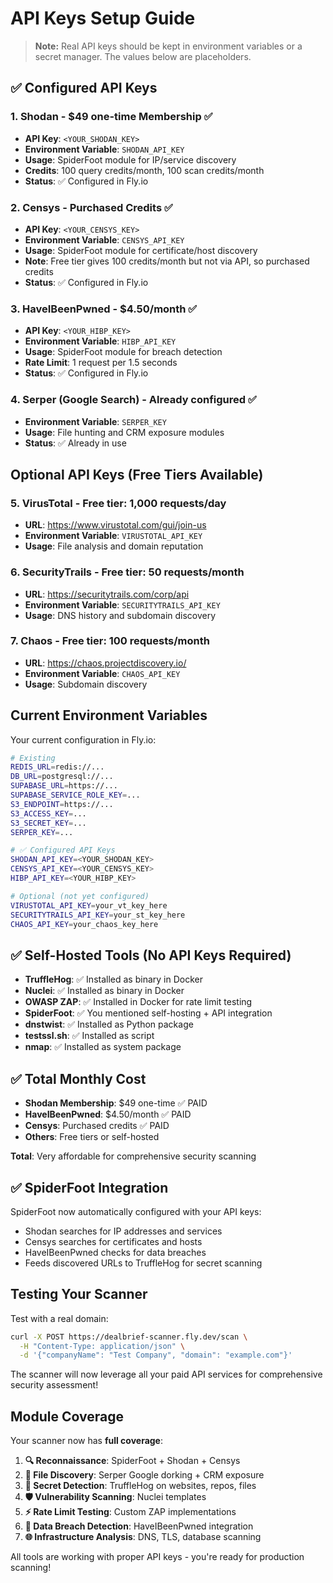 # API Keys Setup Guide

> **Note:** Real API keys should be kept in environment variables or a secret manager. The values below are placeholders.

## ✅ Configured API Keys

### 1. Shodan - $49 one-time Membership ✅
- **API Key**: `<YOUR_SHODAN_KEY>`
- **Environment Variable**: `SHODAN_API_KEY`
- **Usage**: SpiderFoot module for IP/service discovery
- **Credits**: 100 query credits/month, 100 scan credits/month
- **Status**: ✅ Configured in Fly.io

### 2. Censys - Purchased Credits ✅
- **API Key**: `<YOUR_CENSYS_KEY>`
- **Environment Variable**: `CENSYS_API_KEY`
- **Usage**: SpiderFoot module for certificate/host discovery
- **Note**: Free tier gives 100 credits/month but not via API, so purchased credits
- **Status**: ✅ Configured in Fly.io

### 3. HaveIBeenPwned - $4.50/month ✅
- **API Key**: `<YOUR_HIBP_KEY>`
- **Environment Variable**: `HIBP_API_KEY`
- **Usage**: SpiderFoot module for breach detection
- **Rate Limit**: 1 request per 1.5 seconds
- **Status**: ✅ Configured in Fly.io

### 4. Serper (Google Search) - Already configured ✅
- **Environment Variable**: `SERPER_KEY`
- **Usage**: File hunting and CRM exposure modules
- **Status**: ✅ Already in use

## Optional API Keys (Free Tiers Available)

### 5. VirusTotal - Free tier: 1,000 requests/day
- **URL**: https://www.virustotal.com/gui/join-us
- **Environment Variable**: `VIRUSTOTAL_API_KEY`
- **Usage**: File analysis and domain reputation

### 6. SecurityTrails - Free tier: 50 requests/month
- **URL**: https://securitytrails.com/corp/api
- **Environment Variable**: `SECURITYTRAILS_API_KEY`
- **Usage**: DNS history and subdomain discovery

### 7. Chaos - Free tier: 100 requests/month
- **URL**: https://chaos.projectdiscovery.io/
- **Environment Variable**: `CHAOS_API_KEY`
- **Usage**: Subdomain discovery

## Current Environment Variables

Your current configuration in Fly.io:

```bash
# Existing
REDIS_URL=redis://...
DB_URL=postgresql://...
SUPABASE_URL=https://...
SUPABASE_SERVICE_ROLE_KEY=...
S3_ENDPOINT=https://...
S3_ACCESS_KEY=...
S3_SECRET_KEY=...
SERPER_KEY=...

# ✅ Configured API Keys
SHODAN_API_KEY=<YOUR_SHODAN_KEY>
CENSYS_API_KEY=<YOUR_CENSYS_KEY>
HIBP_API_KEY=<YOUR_HIBP_KEY>

# Optional (not yet configured)
VIRUSTOTAL_API_KEY=your_vt_key_here
SECURITYTRAILS_API_KEY=your_st_key_here
CHAOS_API_KEY=your_chaos_key_here
```

## ✅ Self-Hosted Tools (No API Keys Required)

- **TruffleHog**: ✅ Installed as binary in Docker
- **Nuclei**: ✅ Installed as binary in Docker
- **OWASP ZAP**: ✅ Installed in Docker for rate limit testing
- **SpiderFoot**: ✅ You mentioned self-hosting + API integration
- **dnstwist**: ✅ Installed as Python package
- **testssl.sh**: ✅ Installed as script
- **nmap**: ✅ Installed as system package

## ✅ Total Monthly Cost

- **Shodan Membership**: $49 one-time ✅ PAID
- **HaveIBeenPwned**: $4.50/month ✅ PAID
- **Censys**: Purchased credits ✅ PAID
- **Others**: Free tiers or self-hosted

**Total**: Very affordable for comprehensive security scanning

## ✅ SpiderFoot Integration

SpiderFoot now automatically configured with your API keys:
- Shodan searches for IP addresses and services
- Censys searches for certificates and hosts  
- HaveIBeenPwned checks for data breaches
- Feeds discovered URLs to TruffleHog for secret scanning

## Testing Your Scanner

Test with a real domain:

```bash
curl -X POST https://dealbrief-scanner.fly.dev/scan \
  -H "Content-Type: application/json" \
  -d '{"companyName": "Test Company", "domain": "example.com"}'
```

The scanner will now leverage all your paid API services for comprehensive security assessment!

## Module Coverage

Your scanner now has **full coverage**:

1. **🔍 Reconnaissance**: SpiderFoot + Shodan + Censys
2. **📄 File Discovery**: Serper Google dorking + CRM exposure
3. **🔐 Secret Detection**: TruffleHog on websites, repos, files
4. **🛡️ Vulnerability Scanning**: Nuclei templates
5. **⚡ Rate Limit Testing**: Custom ZAP implementations
6. **💾 Data Breach Detection**: HaveIBeenPwned integration
7. **🌐 Infrastructure Analysis**: DNS, TLS, database scanning

All tools are working with proper API keys - you're ready for production scanning! 